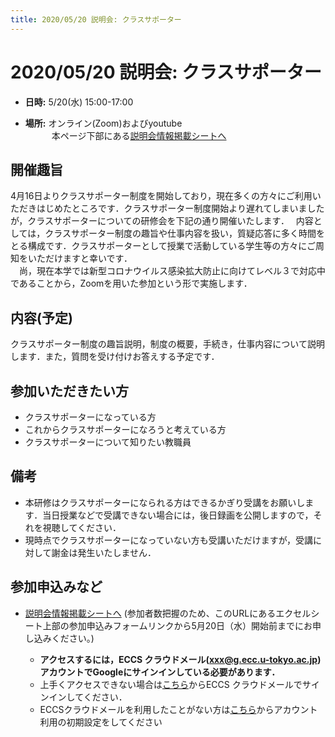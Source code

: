 ```yaml
---
title: 2020/05/20 説明会: クラスサポーター
---
```


# 2020/05/20  説明会: クラスサポーター

* **日時:** 5/20(水) 15:00-17:00 

* **場所:** オンライン(Zoom)およびyoutube  <br>
　　　本ページ下部にある[説明会情報掲載シートへ]( https://tinyurl.com/y7te4k3j )


## 開催趣旨

4月16日よりクラスサポーター制度を開始しており，現在多くの方々にご利用いただきはじめたところです．クラスサポーター制度開始より遅れてしまいましたが，クラスサポーターについての研修会を下記の通り開催いたします．　
内容としては，クラスサポーター制度の趣旨や仕事内容を扱い，質疑応答に多く時間をとる構成です．クラスサポーターとして授業で活動している学生等の方々にご周知をいただけますと幸いです．<br>
　尚，現在本学では新型コロナウイルス感染拡大防止に向けてレベル３で対応中であることから，Zoomを用いた参加という形で実施します．

## 内容(予定)

クラスサポーター制度の趣旨説明，制度の概要，手続き，仕事内容について説明します．また，質問を受け付けお答えする予定です．


## 参加いただきたい方

* クラスサポーターになっている方
* これからクラスサポーターになろうと考えている方
* クラスサポーターについて知りたい教職員

## 備考
* 本研修はクラスサポーターになられる方はできるかぎり受講をお願いします．当日授業などで受講できない場合には，後日録画を公開しますので，それを視聴してください．
* 現時点でクラスサポーターになっていない方も受講いただけますが，受講に対して謝金は発生いたしません．

## 参加申込みなど

* [説明会情報掲載シートへ]( https://tinyurl.com/y7te4k3 ) (参加者数把握のため、このURLにあるエクセルシート上部の参加申込みフォームリンクから5月20日（水）開始前までにお申し込みください。)

  * **アクセスするには，ECCS クラウドメール(xxx@g.ecc.u-tokyo.ac.jp)アカウントでGoogleにサインインしている必要があります．**
  * 上手くアクセスできない場合は[こちら](https://mail.google.com/a/g.ecc.u-tokyo.ac.jp)からECCS クラウドメールでサインインしてください．
  * ECCSクラウドメールを利用したことがない方は[こちら](https://hwb.ecc.u-tokyo.ac.jp/wp/literacy/email/initialize/)からアカウント利用の初期設定をしてください
